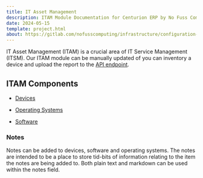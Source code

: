 ```yaml
---
title: IT Asset Management
description: ITAM Module Documentation for Centurion ERP by No Fuss Computing
date: 2024-05-15
template: project.html
about: https://gitlab.com/nofusscomputing/infrastructure/configuration-management/centurion_erp
---
```


IT Asset Management (ITAM) is a crucial area of IT Service Management (ITSM). Our ITAM module can be manually updated of you can inventory a device and upload the report to the [API endpoint](../api.md#inventory-reports).


## ITAM Components

- [Devices](device.md)

- [Operating Systems](operating_system.md)

- [Software](software.md)


### Notes

Notes can be added to devices, software and operating systems. The notes are intended to be a place to store tid-bits of information relating to the item the notes are being added to. Both plain text and markdown can be used within the notes field.
